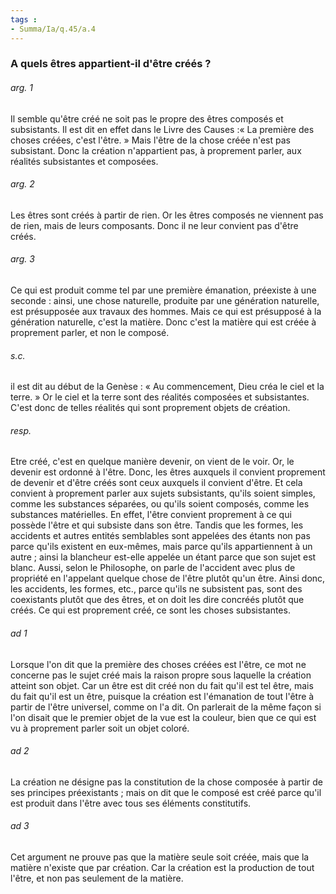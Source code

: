 ```yaml
---
tags : 
- Summa/Ia/q.45/a.4
---
```


### A quels êtres appartient-il d'être créés ?

###### arg. 1
Il semble qu'être créé ne soit pas le propre des êtres composés et subsistants. Il est dit en effet dans le Livre des Causes :« La première des choses créées, c'est l'être. » Mais l'être de la chose créée n'est pas subsistant. Donc la création n'appartient pas, à proprement parler, aux réalités subsistantes et composées. 

###### arg. 2
Les êtres sont créés à partir de rien. Or les êtres composés ne viennent pas de rien, mais de leurs composants. Donc il ne leur convient pas d'être créés. 

###### arg. 3
Ce qui est produit comme tel par une première émanation, préexiste à une seconde : ainsi, une chose naturelle, produite par une génération naturelle, est présupposée aux travaux des hommes. Mais ce qui est présupposé à la génération naturelle, c'est la matière. Donc c'est la matière qui est créée à proprement parler, et non le composé. 

###### s.c.
il est dit au début de la Genèse : « Au commencement, Dieu créa le ciel et la terre. » Or le ciel et la terre sont des réalités composées et subsistantes. C'est donc de telles réalités qui sont proprement objets de création. 

###### resp.
Etre créé, c'est en quelque manière devenir, on vient de le voir. Or, le devenir est ordonné à l'être. Donc, les êtres auxquels il convient proprement de devenir et d'être créés sont ceux auxquels il convient d'être. Et cela convient à proprement parler aux sujets subsistants, qu'ils soient simples, comme les substances séparées, ou qu'ils soient composés, comme les substances matérielles. En effet, l'être convient proprement à ce qui possède l'être et qui subsiste dans son être. Tandis que les formes, les accidents et autres entités semblables sont appelées des étants non pas parce qu'ils existent en eux-mêmes, mais parce qu'ils appartiennent à un autre ; ainsi la blancheur est-elle appelée un étant parce que son sujet est blanc. Aussi, selon le Philosophe, on parle de l'accident avec plus de propriété en l'appelant quelque chose de l'être plutôt qu'un être. Ainsi donc, les accidents, les formes, etc., parce qu'ils ne subsistent pas, sont des coexistants plutôt que des êtres, et on doit les dire concréés plutôt que créés. Ce qui est proprement créé, ce sont les choses subsistantes. 

###### ad 1
Lorsque l'on dit que la première des choses créées est l'être, ce mot ne concerne pas le sujet créé mais la raison propre sous laquelle la création atteint son objet. Car un être est dit créé non du fait qu'il est tel être, mais du fait qu'il est un être, puisque la création est l'émanation de tout l'être à partir de l'être universel, comme on l'a dit. On parlerait de la même façon si l'on disait que le premier objet de la vue est la couleur, bien que ce qui est vu à proprement parler soit un objet coloré. 

###### ad 2
La création ne désigne pas la constitution de la chose composée à partir de ses principes préexistants ; mais on dit que le composé est créé parce qu'il est produit dans l'être avec tous ses éléments constitutifs. 

###### ad 3
Cet argument ne prouve pas que la matière seule soit créée, mais que la matière n'existe que par création. Car la création est la production de tout l'être, et non pas seulement de la matière. 



